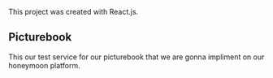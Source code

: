 This project was created with React.js.

## Picturebook

This our test service for our picturebook that we are gonna impliment on our honeymoon platform.

